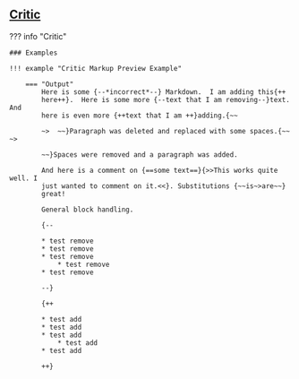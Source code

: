 ## [Critic](https://facelessuser.github.io/pymdown-extensions/extensions/critic/)

??? info "Critic"

    ### Examples

    !!! example "Critic Markup Preview Example"

        === "Output"
            Here is some {--*incorrect*--} Markdown.  I am adding this{++
            here++}.  Here is some more {--text that I am removing--}text.  And
            here is even more {++text that I am ++}adding.{~~

            ~>  ~~}Paragraph was deleted and replaced with some spaces.{~~  ~>

            ~~}Spaces were removed and a paragraph was added.

            And here is a comment on {==some text==}{>>This works quite well. I
            just wanted to comment on it.<<}. Substitutions {~~is~>are~~}
            great!

            General block handling.

            {--

            * test remove
            * test remove
            * test remove
                * test remove
            * test remove

            --}

            {++

            * test add
            * test add
            * test add
                * test add
            * test add

            ++}
